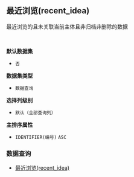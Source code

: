 ## 最近浏览(recent_idea) <!-- {docsify-ignore-all} -->

最近浏览的且未关联当前主体且非归档非删除的数据

<br>
<p class="panel-title"><b>默认数据集</b></p>

* `否`

<p class="panel-title"><b>数据集类型</b></p>

* `数据查询`

<p class="panel-title"><b>选择列级别</b></p>

* `默认（全部查询列）`


<p class="panel-title"><b>主排序属性</b></p>

* `IDENTIFIER(编号)` `ASC`



### 数据查询
  * [最近浏览(recent_idea)](module/ProdMgmt/idea/query/recent_idea)

